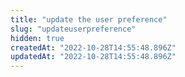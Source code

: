 ```yaml
---
title: "update the user preference"
slug: "updateuserpreference"
hidden: true
createdAt: "2022-10-28T14:55:48.896Z"
updatedAt: "2022-10-28T14:55:48.896Z"
---
```

